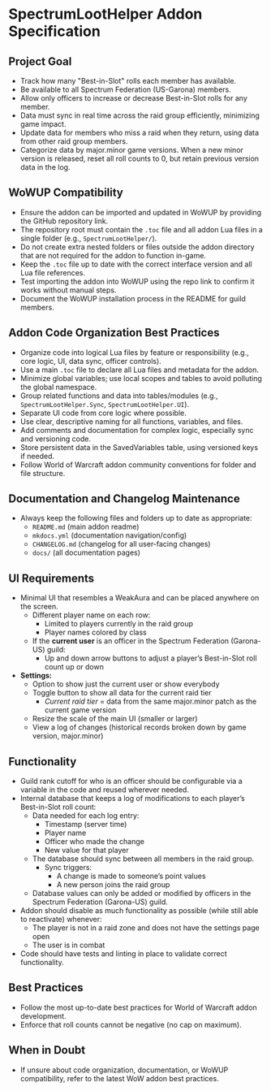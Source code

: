 # SpectrumLootHelper Addon Specification

## Project Goal

- Track how many "Best-in-Slot" rolls each member has available.
- Be available to all Spectrum Federation (US-Garona) members.
- Allow only officers to increase or decrease Best-in-Slot rolls for any member.
- Data must sync in real time across the raid group efficiently, minimizing game impact.
- Update data for members who miss a raid when they return, using data from other raid group members.
- Categorize data by major.minor game versions. When a new minor version is released, reset all roll counts to 0, but retain previous version data in the log.

## WoWUP Compatibility

- Ensure the addon can be imported and updated in WoWUP by providing the GitHub repository link.
- The repository root must contain the `.toc` file and all addon Lua files in a single folder (e.g., `SpectrumLootHelper/`).
- Do not create extra nested folders or files outside the addon directory that are not required for the addon to function in-game.
- Keep the `.toc` file up to date with the correct interface version and all Lua file references.
- Test importing the addon into WoWUP using the repo link to confirm it works without manual steps.
- Document the WoWUP installation process in the README for guild members.

## Addon Code Organization Best Practices

- Organize code into logical Lua files by feature or responsibility (e.g., core logic, UI, data sync, officer controls).
- Use a main `.toc` file to declare all Lua files and metadata for the addon.
- Minimize global variables; use local scopes and tables to avoid polluting the global namespace.
- Group related functions and data into tables/modules (e.g., `SpectrumLootHelper.Sync`, `SpectrumLootHelper.UI`).
- Separate UI code from core logic where possible.
- Use clear, descriptive naming for all functions, variables, and files.
- Add comments and documentation for complex logic, especially sync and versioning code.
- Store persistent data in the SavedVariables table, using versioned keys if needed.
- Follow World of Warcraft addon community conventions for folder and file structure.

## Documentation and Changelog Maintenance

- Always keep the following files and folders up to date as appropriate:
  - `README.md` (main addon readme)
  - `mkdocs.yml` (documentation navigation/config)
  - `CHANGELOG.md` (changelog for all user-facing changes)
  - `docs/` (all documentation pages)

## UI Requirements

- Minimal UI that resembles a WeakAura and can be placed anywhere on the screen.
  - Different player name on each row:
    - Limited to players currently in the raid group
    - Player names colored by class
  - If the **current user** is an officer in the Spectrum Federation (Garona-US) guild:
    - Up and down arrow buttons to adjust a player’s Best-in-Slot roll count up or down
- **Settings:**
  - Option to show just the current user or show everybody
  - Toggle button to show all data for the current raid tier  
    - *Current raid tier* = data from the same major.minor patch as the current game version  
  - Resize the scale of the main UI (smaller or larger)
  - View a log of changes (historical records broken down by game version, major.minor)

## Functionality

- Guild rank cutoff for who is an officer should be configurable via a variable in the code and reused wherever needed.
- Internal database that keeps a log of modifications to each player’s Best-in-Slot roll count:  
  - Data needed for each log entry:  
    - Timestamp (server time)  
    - Player name  
    - Officer who made the change  
    - New value for that player  
  - The database should sync between all members in the raid group.  
    - Sync triggers:  
      - A change is made to someone’s point values  
      - A new person joins the raid group  
  - Database values can only be added or modified by officers in the Spectrum Federation (Garona-US) guild.
- Addon should disable as much functionality as possible (while still able to reactivate) whenever:  
  - The player is not in a raid zone and does not have the settings page open  
  - The user is in combat
- Code should have tests and linting in place to validate correct functionality.

## Best Practices

- Follow the most up-to-date best practices for World of Warcraft addon development.
- Enforce that roll counts cannot be negative (no cap on maximum).

## When in Doubt

- If unsure about code organization, documentation, or WoWUP compatibility, refer to the latest WoW addon best practices.
